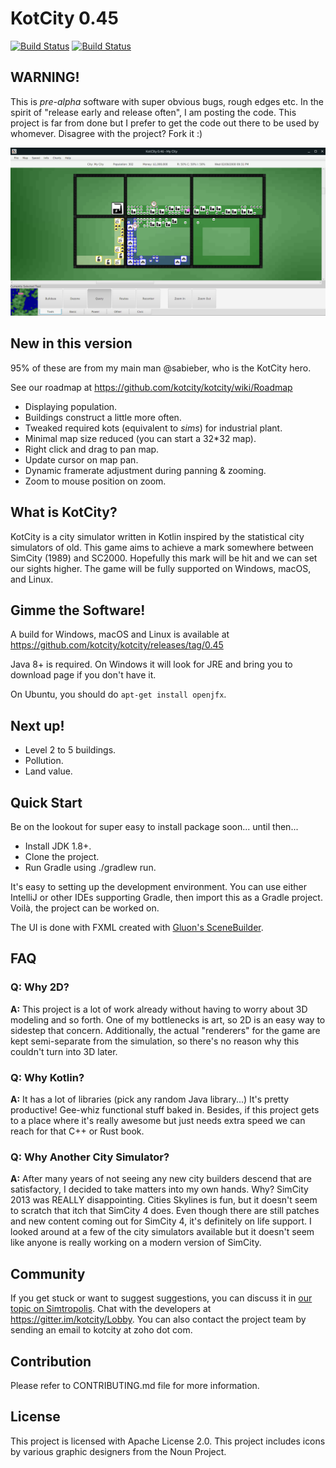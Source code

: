 # KotCity 0.45

[![Build Status](https://semaphoreci.com/api/v1/kotcity/kotcity/branches/master/badge.svg)](https://semaphoreci.com/kotcity/kotcity) [![Build Status](https://travis-ci.org/kotcity/kotcity.svg?branch=master)](https://travis-ci.org/kotcity/kotcity)

## WARNING!

This is _pre-alpha_ software with super obvious bugs, rough edges etc. In the spirit of "release early and release often", I am posting the code. This project is far from done but I prefer to get the code out there to be used by whomever. Disagree with the project? Fork it :)

![KotCity Screenshot](screenshot.jpg?raw=true "Screenshot of the game's UI and an example city")

## New in this version

95% of these are from my main man @sabieber, who is the KotCity hero.

See our roadmap at https://github.com/kotcity/kotcity/wiki/Roadmap

* Displaying population.
* Buildings construct a little more often.
* Tweaked required kots (equivalent to *sims*) for industrial plant.
* Minimal map size reduced (you can start a 32*32 map).
* Right click and drag to pan map.
* Update cursor on map pan.
* Dynamic framerate adjustment during panning & zooming.
* Zoom to mouse position on zoom.

## What is KotCity?

KotCity is a city simulator written in Kotlin inspired by the statistical city simulators of old. This game aims to achieve a mark somewhere between SimCity (1989) and SC2000. Hopefully this mark will be hit and we can set our sights higher. The game will be fully supported on Windows, macOS, and Linux.

## Gimme the Software!

A build for Windows, macOS and Linux is available at https://github.com/kotcity/kotcity/releases/tag/0.45

Java 8+ is required. On Windows it will look for JRE and bring you to download page if you don't have it.

On Ubuntu, you should do ```apt-get install openjfx```.

## Next up!

* Level 2 to 5 buildings.
* Pollution.
* Land value.

## Quick Start

Be on the lookout for super easy to install package soon... until then...
* Install JDK 1.8+.
* Clone the project.
* Run Gradle using ./gradlew run.

It's easy to setting up the development environment. You can use either IntelliJ or other IDEs supporting Gradle, then import this as a Gradle project. Voilà, the project can be worked on.

The UI is done with FXML created with [Gluon's SceneBuilder](http://gluonhq.com/products/scene-builder/ "Gluon's SceneBuilder").

## FAQ

### Q: Why 2D?  
**A:** This project is a lot of work already without having to worry about 3D modeling and so forth. One of my bottlenecks is art, so 2D is an easy way to sidestep that concern. Additionally, the actual "renderers" for the game are kept semi-separate from the simulation, so there's no reason why this couldn't turn into 3D later.

### Q: Why Kotlin?  
**A:** It has a lot of libraries (pick any random Java library...) It's pretty productive! Gee-whiz functional stuff baked in. Besides, if this project gets to a place where it's really awesome but just needs extra speed we can reach for that C++ or Rust book.

### Q: Why Another City Simulator?

**A:** After many years of not seeing any new city builders descend that are satisfactory, I decided to take matters into my own hands. Why? SimCity 2013 was REALLY disappointing. Cities Skylines is fun, but it doesn't seem to scratch that itch that SimCity 4 does. Even though there are still patches and new content coming out for SimCity 4, it's definitely on life support. I looked around at a few of the city simulators available but it doesn't seem like anyone is really working on a modern version of SimCity.

## Community

If you get stuck or want to suggest suggestions, you can discuss it in [our topic on Simtropolis](https://community.simtropolis.com/forums/topic/74899-announcement-kotcity-an-open-source-city-simulator/ "Our topic on Simtropolis"). Chat with the developers at https://gitter.im/kotcity/Lobby. You can also contact the project team by sending an email to kotcity at zoho dot com.

## Contribution

Please refer to CONTRIBUTING.md file for more information.

## License

This project is licensed with Apache License 2.0. This project includes icons by various graphic designers from the Noun Project.
